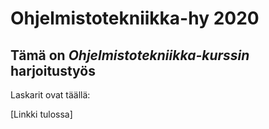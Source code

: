 # Ohjelmistotekniikka-hy 2020

## Tämä on *Ohjelmistotekniikka-kurssin* **harjoitustyös**

Laskarit ovat täällä:

[Linkki tulossa]

